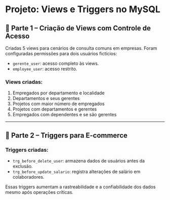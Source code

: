 # Projeto: Views e Triggers no MySQL

## 📌 Parte 1 – Criação de Views com Controle de Acesso

Criadas 5 views para cenários de consulta comuns em empresas. Foram configuradas permissões para dois usuários fictícios:
- `gerente_user`: acesso completo às views.
- `employee_user`: acesso restrito.

### Views criadas:
1. Empregados por departamento e localidade
2. Departamentos e seus gerentes
3. Projetos com maior número de empregados
4. Projetos com departamentos e gerentes
5. Empregados com dependentes e se são gerentes

---

## 📌 Parte 2 – Triggers para E-commerce

### Triggers criadas:
- `trg_before_delete_user`: armazena dados de usuários antes da exclusão.
- `trg_before_update_salario`: registra alterações de salário em colaboradores.

Essas triggers aumentam a rastreabilidade e a confiabilidade dos dados mesmo após operações críticas.